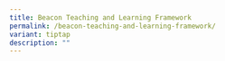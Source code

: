 ```yaml
---
title: Beacon Teaching and Learning Framework
permalink: /beacon-teaching-and-learning-framework/
variant: tiptap
description: ""
---
```

